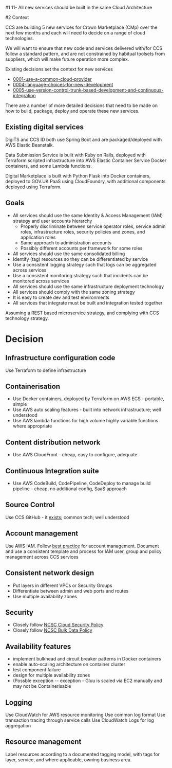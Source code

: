 #1 11- All new services should be built in the same Cloud Architecture 

#2 Context

CCS are  building 5 new services for Crown Marketplace (CMp) over the next few months and each
will need to decide on a range of cloud technologies.

We will want to ensure that new code and services delivered with/for CCS follow a standard pattern,
and are not constrained by habitual toolsets from suppliers, which will make future operation more
complex.

Existing decisions set the context for new services

- [0001-use-a-common-cloud-provider](0001-use-a-common-cloud-provider.md)
- [0004-language-choices-for-new-development](0004-language-choices-for-new-development.md)
- [0005-use-version-control-trunk-based-development-and-continuous-integration](0005-use-version-control-trunk-based-development-and-continuous-integration.md)

There are a number of more detailed decisions that need to be made on how to build, package, deploy and operate these new services.

## Existing digital services

DigiTS and CCS ID both use Spring Boot and are packaged/deployed with AWS Elastic Beanstalk.

Data Submission Service is built with Ruby on Rails, deployed with Terraform scripted infrastructure into AWS Elastic 
Container Service Docker containers, and some Lambda functions.

Digital Marketplace is built with Python Flask into Docker containers, deployed to GOV.UK PaaS using CloudFoundry, with 
additional components deployed using Terraform.


## Goals

- All services should use the same Identity & Access Management (IAM) strategy and user accounts hierarchy
   - Properly discriminate between service operator roles, service admin roles, infrastructure roles, security 
     policies and zones, and application roles
   - Same approach to administration accounts
   - Possibly different accounts per framework for some roles
- All services should use the same consolidated billing 
- Identify (tag) resources so they can be differentiated by service
- Use a consistent logging strategy such that logs can be aggregated across services
- Use a consistent monitoring strategy such that incidents can be monitored across services
- All services should use the same infrastructure deployment technology 
- All services should comply with the same zoning strategy
- It is easy to create dev and test environments
- All services that integrate must be built and integration tested together 

Assuming a REST based microservice strategy, and complying with CCS technology strategy.

# Decision

## Infrastructure configuration code
Use Terraform to define infrastructure

## Containerisation
- Use Docker containers, deployed by Terraform on AWS ECS - portable, simple
- Use AWS auto scaling features - built into network infrastructure; well understood
- Use AWS lambda functions for high volume highly variable functions where appropriate
## Content distribution network
- Use AWS CloudFront - cheap, easy to configure, adequate
## Continuous Integration suite
- Use AWS CodeBuild, CodePipeline, CodeDeploy to manage build pipeline - cheap, no additional config, SaaS approach
## Source Control
Use CCS GitHub - it [exists](https://github.com/Crown-Commercial-Service); common tech; well understood
## Account management
Use AWS IAM. Follow [best practice](https://docs.aws.amazon.com/IAM/latest/UserGuide/best-practices.html)
for account management.  Document and use a consistent template and process for IAM user, group and policy management
across CCS services
## Consistent network design
- Put layers in different VPCs or Security Groups
- Differentiate between admin and web ports and routes
- Use multiple availability zones
## Security
- Closely follow [NCSC Cloud Security Policy](https://www.ncsc.gov.uk/guidance/implementing-cloud-security-principles)
- Closely follow [NCSC Bulk Data Policy](https://www.ncsc.gov.uk/guidance/protecting-bulk-personal-data-main)

## Availability features
- implement bulkhead and circuit breaker patterns in Docker containers
- enable auto-scaling architecture on container cluster
- test component failure
- design for multiple availability zones
- (Possble exception -- exception - Gluu is scaled via EC2 manually and may not be Containerisable

## Logging 
Use CloudWatch for AWS resource monitoring
Use common log format
Use transaction tracing through service calls
Use CloudWatch Logs for log aggregation 

## Resource management
Label resources according to a documented tagging model, with tags for layer, service, and where applicable, owning business area.

